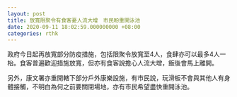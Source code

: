 ```yaml
---
layout: post
title: 放寬限聚令有食客憂人流大增　市民盼重開泳池
date: 2020-09-11 18:02:59.000000000 +08:00
categories: rthk
---
```


政府今日起再放寬部分防疫措施，包括限聚令放寬至4人，食肆亦可以最多4人一枱。食客普遍歡迎措施放寬，但亦有食客說擔心人流大增，飯後會馬上離開。

另外，康文署亦重開轄下部分戶外康樂設施，有市民說，玩滑板不會與其他人有身體接觸，不明白為何之前要關閉場地，亦有市民希望盡快重開泳池。
